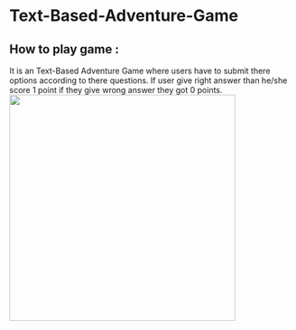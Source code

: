 # Text-Based-Adventure-Game
## How to play game : 
It is an Text-Based Adventure Game where users have to submit there options according to there questions. If user give right answer than he/she score 1 point if they give wrong answer they got 0 points.
<img src="https://user-images.githubusercontent.com/84700316/136814862-cb48ee80-5fba-4a5a-af0e-97fcf3b82a6d.png" width= 400px>
